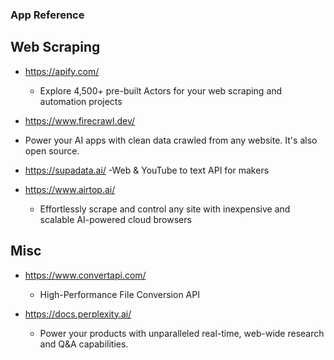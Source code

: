 ### App Reference

## Web Scraping

- https://apify.com/
  -   Explore 4,500+ pre-built Actors for your web scraping and automation projects

-   https://www.firecrawl.dev/
  -   Power your AI apps with clean data crawled from any website. It's also open source.

- https://supadata.ai/
  -Web & YouTube to text API for makers
  
- https://www.airtop.ai/
  - Effortlessly scrape and control any site with inexpensive and scalable AI-powered cloud browsers

## Misc

- https://www.convertapi.com/
  - High-Performance File Conversion API

- https://docs.perplexity.ai/
  - Power your products with unparalleled real-time, web-wide research and Q&A capabilities.
